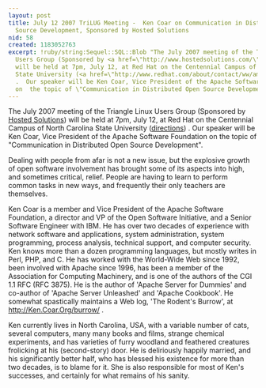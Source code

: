 ```yaml
---
layout: post
title: July 12 2007 TriLUG Meeting -  Ken Coar on Communication in Distributed Open
  Source Development, Sponsored by Hosted Solutions
nid: 58
created: 1183052763
excerpt: !ruby/string:Sequel::SQL::Blob "The July 2007 meeting of the Triangle Linux
  Users Group (Sponsored by <a href=\"http://www.hostedsolutions.com/\">Hosted Solutions</a>)
  will be held at 7pm, July 12, at Red Hat on the Centennial Campus of North Carolina
  State University (<a href=\"http://www.redhat.com/about/contact/ww/americas/raleigh.html\">directions</a>)
  .  Our speaker will be Ken Coar, Vice President of the Apache Software Foundation
  on  the topic of \"Communication in Distributed Open Source Development\".\r\n\r"
---
```

The July 2007 meeting of the Triangle Linux Users Group (Sponsored by <a href="http://www.hostedsolutions.com/">Hosted Solutions</a>) will be held at 7pm, July 12, at Red Hat on the Centennial Campus of North Carolina State University (<a href="http://www.redhat.com/about/contact/ww/americas/raleigh.html">directions</a>) .  Our speaker will be Ken Coar, Vice President of the Apache Software Foundation on  the topic of "Communication in Distributed Open Source Development".

Dealing with people from afar is not a new issue, but the explosive growth of open software involvement has brought some of its aspects into high, and sometimes critical, relief.  People are having to learn to perform common tasks in new ways, and frequently their only teachers are themselves.

Ken Coar is a member and Vice President of the Apache Software
Foundation, a director and VP of the Open Software Initiative, and a
Senior Software Engineer with IBM.  He has over two decades of
experience with network software and applications, system
administration, system programming, process analysis, technical
support, and computer security.  Ken knows more than a dozen
programming languages, but mostly writes in Perl, PHP, and C.  He has
worked with the World-Wide Web since 1992, been involved with Apache
since 1996, has been a member of the Association for Computing
Machinery, and is one of the authors of the CGI 1.1 RFC (RFC 3875).
He is the author of 'Apache Server for Dummies' and co-author of
'Apache Server Unleashed' and 'Apache Cookbook'.  He somewhat
spastically maintains a Web log, 'The Rodent's Burrow', at
http://Ken.Coar.Org/burrow/ .

Ken currently lives in North Carolina, USA, with a variable number of
cats, several computers, many many books and films, strange chemical
experiments, and has varieties of furry woodland and feathered
creatures frolicking at his (second-story) door.  He is deliriously
happily married, and his significantly better half, who has blessed
his existence for more than two decades, is to blame for it.  She is
also responsible for most of Ken's successes, and certainly for what
remains of his sanity.
